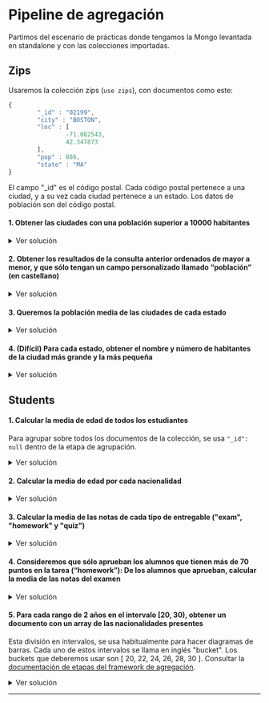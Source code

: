 # Pipeline de agregación

Partimos del escenario de prácticas donde tengamos la Mongo levantada en standalone y con las colecciones importadas.

## Zips

Usaremos la colección zips (```use zips```), con documentos como este:

```js
{
        "_id" : "02199",
        "city" : "BOSTON",
        "loc" : [
                -71.082543,
                42.347873
        ],
        "pop" : 886,
        "state" : "MA"
}
```

El campo "\_id" es el código postal. Cada código postal pertenece a una ciudad, y a su vez cada ciudad pertenece a un estado. Los datos de población son del código postal.

#### 1. Obtener las ciudades con una población superior a 10000 habitantes

<details>
<summary>Ver solución</summary>
<p>


```javaScript
db.zips.aggregate([{
    $group: {
      _id: "$city",
      poblacion: {
        $sum: "$pop"
      }
    }
  },
  {
    $match: {
      poblacion: {
        $gt: 10000
      }
    }
  }
])
```

</p>
</details>

#### 2. Obtener los resultados de la consulta anterior ordenados de mayor a menor, y que sólo tengan un campo personalizado llamado “población” (en castellano)

<details>
<summary>Ver solución</summary>
<p>


```javaScript
db.zips.aggregate([{
    $group: {
      _id: "$city",
      poblacion: {
        $sum: "$pop"
      }
    }
  },
  {
    $match: {
      poblacion: {
        $gt: 10000
      }
    }
  }, {
    $project: {
      _id: 0,
      poblacion: 1
    }
  },
  {
    $sort: {
      poblacion: -1
    }
  }
])
```

</p>
</details>


#### 3. Queremos la población media de las ciudades de cada estado

<details>
<summary>Ver solución</summary>
<p>

```javaScript
db.zips.aggregate([{
    $group: {
      _id: {
        estado: "$state",
        ciudad: "city"
      },
      poblacion: {
        $sum: "$pop"
      }
    }
  },
  {
    $group: {
      _id: "$_id.estado",
      poblacion_media_ciudades: {
        $avg: "$poblacion"
      }
    }
  }
])
```

Hacemos 2 fases de agrupación. La primera agrupa los documentos por ciudad y estado y calcula la población total para cada ciudad. Tras ese paso los documentos son así:

```js
{
  "_id": {
    "estado": "CO",
    "ciudad": "EDGEWATER"
  },
  "poblacion": 13154
}
```

La segunda fase de agrupación agrupa los documentos por el campo "\_id.estado" (campo "estado" en el documento "\_id") y calcula la media de población para las ciudades de cada estado.

</p>
</details>


#### 4. (Difícil) Para cada estado, obtener el nombre y número de habitantes de la ciudad más grande y la más pequeña

<details>
<summary>Ver solución</summary>
<p>


```javaScript
db.zips.aggregate([{
    $group: {
      _id: {
        estado: "$state",
        ciudad: "$city"
      },
      poblacion: {
        $sum: "$pop"
      }
    }
  },
  {
    $sort: {
      poblacion: -1
    }
  },
  {
    $group: {
      _id: "$_id.estado",
      mayorCiudad: {
        $first: "$_id.ciudad"
      },
      poblacionMayorCiudad: {
        $first: "$poblacion"
      },
      menorCiudad: {
        $last: "$_id.ciudad"
      },
      poblacionMenorCiudad: {
        $last: "$poblacion"
      }
    }
  }
])
```

</p>
</details>


## Students

#### 1. Calcular la media de edad de todos los estudiantes

Para agrupar sobre todos los documentos de la colección, se usa ```"_id": null``` dentro de la etapa de agrupación.

<details>
<summary>Ver solución</summary>
<p>


```javaScript
db.students.aggregate([{
  $group: {
    _id: null,
    media_edad: {
      $avg: "$age"
    }
  }
}])
```

</p>
</details>


#### 2. Calcular la media de edad por cada nacionalidad

<details>
<summary>Ver solución</summary>
<p>


```javaScript
db.students.aggregate([{
  $group: {
    _id: "$nationality",
    media_edad: {
      $avg: "$age"
    }
  }
}])
```

</p>
</details>


#### 3. Calcular la media de las notas de cada tipo de entregable ("exam", "homework" y "quiz")

<details>
<summary>Ver solución</summary>
<p>


```javaScript
db.students.aggregate([{
    $unwind: "$scores"
  },
  {
    $group: {
      _id: "$scores.type",
      media: {
        $avg: "$scores.score"
      }
    }
  }
])
```

Tras la etapa "unwind", cada documento de estudiante se convierte en tres documentos como estos, permitiendo ya agrupar por tipo de entragable (ya no está dentro de un array):

```js
{
  "_id": 82,
  "name": "Santiago Dollins",
  "scores": {
    "score": 33.48242310776701,
    "type": "exam"
  },
  "age": 32,
  "nationality": "italian"
}

{
  "_id": 82,
  "name": "Santiago Dollins",
  "scores": {
    "score": 60.49199094204558,
    "type": "quiz"
  },
  "age": 32,
  "nationality": "italian"
}

{
  "_id": 82,
  "name": "Santiago Dollins",
  "scores": {
    "score": 87.02564768982076,
    "type": "homework"
  },
  "age": 32,
  "nationality": "italian"
}
```

</p>
</details>


#### 4. Consideremos que sólo aprueban los alumnos que tienen más de 70 puntos en la tarea (“homework”): De los alumnos que aprueban, calcular la media de las notas del examen

<details>
<summary>Ver solución</summary>
<p>


```javaScript
db.students.aggregate([{
    $match: {
      scores: {
        $elemMatch: {
          type: "exam",
          score: {
            $gt: 70
          }
        }
      }
    }
  },
  {
    $unwind: "$scores"
  },
  {
    $match: {
      "scores.type": "exam"
    }
  },
  {
    $group: {
      _id: null,
      mediaExamen: {
        $avg: "$scores.score"
      }
    }
  }
])
```

</p>
</details>


#### 5. Para cada rango de 2 años en el intervalo [20, 30), obtener un documento con un array de las nacionalidades presentes

Esta división en intervalos, se usa habitualmente para hacer diagramas de barras. Cada uno de estos intervalos se llama en inglés "bucket". Los buckets que deberemos usar son [ 20, 22, 24, 26, 28, 30 ]. Consultar la [documentación de etapas del framework de agregación](https://docs.mongodb.com/manual/reference/operator/aggregation-pipeline/).

<details>
<summary>Ver solución</summary>
<p>


```javaScript
  db.students.aggregate(  [
    {
      $bucket: {
        groupBy: "$age",
        boundaries: [ 20, 22, 24, 26, 28, 30 ],
        default: "resto",
        output: {
          "numero": { $sum: 1 },
          "nacionalidades" : { $addToSet: "$nationality" }
        }
      }
    }
  ])
```

</p>
</details>

---
